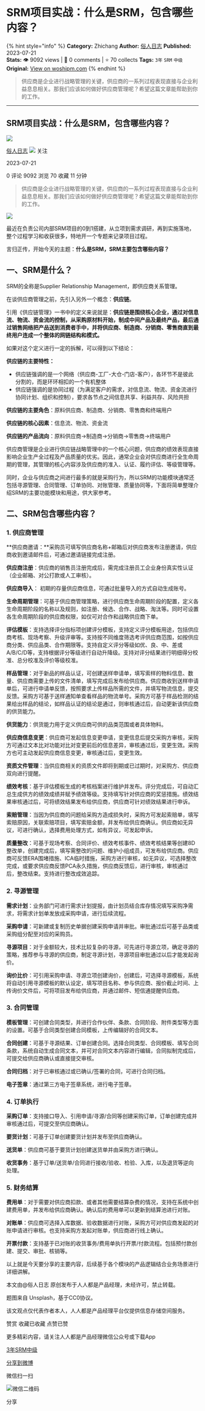 # SRM项目实战：什么是SRM，包含哪些内容？
{% hint style="info" %}
**Category:** Zhichang
**Author:** [俗人日志](https://www.woshipm.com/u/217026)
**Published:** 2023-07-21  
**Stats:** 👁️ 9092 views | 💬 0 comments | ⭐ 70 collects
**Tags:** `3年` `SRM` `中级`
**Original:** [View on woshipm.com](https://www.woshipm.com/zhichang/5870797.html)
{% endhint %}
> 供应商是企业进行战略管理的关键，供应商的一系列过程表现直接与企业利益息息相关。那我们应该如何做好供应商管理呢？希望这篇文章能帮助到你的工作。

---

## SRM项目实战：什么是SRM，包含哪些内容？

[![](https://static.woshipm.com/pmapp_avatar_20230801220318_2697.jpeg?imageView2/1/w/72/h/72/q/100)](https://www.woshipm.com/u/217026)

[俗人日志](https://www.woshipm.com/u/217026) ![](https://static.woshipm.com/tag/1101_1@2x.png) 关注

2023-07-21

0 评论 9092 浏览 70 收藏 11 分钟

> 供应商是企业进行战略管理的关键，供应商的一系列过程表现直接与企业利益息息相关。那我们应该如何做好供应商管理呢？希望这篇文章能帮助到你的工作。

![](https://image.woshipm.com/2023/04/14/881620e4-da8d-11ed-915e-00163e0b5ff3.jpg)

最近在负责公司内部SRM项目的0到1搭建，从立项到需求调研，再到实施落地，整个过程学习和收获很多，特地开一个专题来记录项目过程。

言归正传，开始今天的主题：**什么是SRM，SRM主要包含哪些内容？**

## 一、SRM是什么？

SRM的全称是Supplier Relationship Management，即供应商关系管理。

在谈供应商管理之前，先引入另外一个概念：**供应链**。

引用《供应链管理》一书中的定义来说就是：**供应链是围绕核心企业，通过对信息流、物流、资金流的控制，从采购原材料开始，制成中间产品及最终产品，最后通过销售网络把产品送到消费者手中，并将供应商、制造商、分销商、零售商直到最终用户连成一个整体的网链结构和模式。**

如果对这个定义进行一定的拆解，可以得到以下结论：

**供应链的主要特性：**

*   供应链强调的是一个网络（供应商-工厂-大仓-门店-客户），各环节不是彼此分割的，而是环环相扣的一个有机整体
*   供应链强调的是协同过程（为满足客户的需求，对信息流、物流、资金流进行协同计划、组织和控制），要求各节点之间信息共享、利益共存、风险共担

**供应链的主要角色**：原料供应商、制造商、分销商、零售商和终端用户

**供应链的核心因素**：信息流、物流、资金流

**供应链的产品流向**：原料供应商->制造商->分销商->零售商->终端用户

供应商管理是企业进行供应链战略管理中的一个核心问题，供应商的绩效表现直接影响企业生产全过程及产品质量的优劣。因此，通常企业会对供应商进行全生命周期的管理，其管理的核心内容涉及供应商的准入、认证、履约评估、等级管理等。

同时，企业与供应商之间进行最多的就是采购行为，所以SRM的功能模块通常还包括寻源管理、合同管理、订单协同、对账管理、质量协同等，下面将简单整理介绍SRM的主要功能模块和用途，供大家参考。

## 二、SRM包含哪些内容？

### 1\. 供应商管理

**供应商邀请：**采购员可填写供应商名称+邮箱后对供应商发布注册邀请，供应商收到邀请邮件后，可通过邀请链接完成注册。

**供应商注册**：供应商的销售员注册完成后，需完成注册员工企业身份真实性认证（企业邮箱、对公打款或人工审核）。

**供应商导入**： 初期的存量供应商信息，可通过批量导入的方式自动生成账号。

**生命周期管理**：可基于供应商管理策略，进行供应商生命周期阶段的配置，定义各生命周期阶段的名称以及规则，如注册、候选、合作、战略、淘汰等。同时可设置各生命周期阶段的供应商权限，如仅可对合作和战略供应商下单。

**评估模板**：支持选择评分指标项创建评分模板，支持定义评分模板用途，包括供应商考核、现场考察、升级评审等。支持按不同维度筛选考评供应商范围，如按供应商分类、供应品类、合作期限等。支持自定义评分等级如优、良、中、差或A/B/C/D等，支持根据评分等级进行自动升降级。支持对评分结果进行明细得分校准、总分校准及评价等级校准。

**样品管理**：对于新品的样品认证，可创建送样申请单，填写索样的物料信息、数量、供应商需要上传的文件清单，填写完成后发布给供应商。供应商收到送样申请单后，可进行申请单反馈，按照要求上传样品所需的文件，并填写物流信息，提交反馈。采购方可基于送样通知单查看样品的物流单号。采购方可基于样品检测的结果给出样品的结论，如样品认证的结论是通过，则审核通过后，自动更新该供应商的供货能力。

**供货能力**：供货能力用于定义供应商可供的品类范围或者具体物料。

**供应商信息变更**：供应商可发起信息变更申请，变更信息后提交采购方审核，采购方可通过文本比对功能对比对变更前后的信息差异，审核通过后，变更生效。采购方也可主动发起供应商信息变更，审核通过后，变更生效。

**资质文件管理**：当供应商相关的资质文件即将到期或已过期时，对采购方、供应商双向进行提醒。

**绩效考核**：基于评估模板生成的考核档案进行维护并发布。评分完成后，可自动汇总生成供方的绩效成绩并赋予绩效等级。支持填写针对供应商的奖惩措施。绩效结果审核通过后，可将绩效结果发布给供应商，供应商可针对绩效结果进行申诉。

**索赔管理**：当因为供应商的问题给采购方造成损失时，采购方可发起索赔单，填写索赔原因，关联索赔项目，填写索赔金额，并发布给供应商确认。供应商如无异议，可进行确认，选择费用处理方式，如有异议，可发起申诉。

**质量整改**：可基于现场考察、合同评价、绩效考核事件、绩效考核结果等创建8D整改单，创建完成后，填写需整改的问题、维护小组成员，可发布给供应商。供应商可反馈ERA围堵措施、ICA临时措施，采购方进行审核，如无异议，可选择整改完成，或要求供应商反馈PCA永久措施，供应商反馈后，进行审核，审核通过后，整改结束。支持进行整改成效追踪。

### 2\. 寻源管理

**需求计划**：业务部门可进行需求计划提报，由计划员结合库存情况填写采购净需求，将需求计划单发放成采购申请，进行后续流程。

**采购申请**：可新建或复制历史单据创建采购申请并审批。审批通过后可基于品类或采购组分配至对应的采购员。

**寻源项目**：对于金额较大，技术比较复杂的寻源，可先进行寻源立项，确定寻源的策略，推荐参与寻源的供应商，制定寻源计划，寻源项目审批通过以后才能发起询价。

**询价比价**：可引用采购申请、寻源立项创建询价，创建后，可选择寻源模板，系统将自动引用寻源模板的默认设定，填写项目名称、参与供应商、报价截止时间、上传询价文件后，可将项目发布给供应商，并通过邮件、短信通提醒供应商。

### 3\. 合同管理

**模板管理**：可创建合同类型，并进行合作伙伴、条款、合同阶段、附件类型等方面的设置。可基于合同类型创建合同模板，上传编辑好的合同文本。

**合同创建**：可基于寻源结果、订单创建合同。选择合同类型、合同模板、填写合同条款，系统自动生成合同文本，并可对合同文本内容进行编辑，合同拟制完成后，可提交给供应商确认或直接提交审核。

**合同归档**：对于已审核通过或已确认/签署的合同，可进行合同归档。

**电子签章**：通过第三方电子签章系统，进行电子签章。

### 4\. 订单执行

**采购订单**：支持接口导入、引用申请/寻源/合同等创建采购订单，订单创建完成并审核通过后，可提交至供应商确认。

**要货计划**：可基于订单创建要货计划并发布至供应商确认。

**送货单**：供应商可基于要货计划创建送货单并由采购方进行确认。

**收货事务**：基于订单/送货单/合同进行接收/验收、检验、入库，以及退货等逆向处理。

### 5\. 财务结算

**费用单**：对于需要对供应商扣款、或者其他需要结算杂费的情况，支持在系统中创建费用单，并发布给供应商确认。确认后的费用单可以更新到结算池进行对账。

**对账单**：供应商可选择入库数据、验收数据进行对账，采购方可对供应商发起的对账申请进行审核。也支持采购方发起对账单，供应商进行线上确认。

**开票付款**：支持基于已对账的收货事务/费用单执行开票/付款流程。包括预付款创建、提交、审批、核销等。

以上就是今天要分享的主要内容，后续基于各个模块的产品逻辑结合业务场景进行详细讲解。

本文由@俗人日志 原创发布于人人都是产品经理，未经许可，禁止转载。

题图来自 Unsplash，基于CC0协议。

该文观点仅代表作者本人，人人都是产品经理平台仅提供信息存储空间服务。

赞赏 收藏已收藏 点赞已赞

更多精彩内容，请关注人人都是产品经理微信公众号或下载App

[3年](https://www.woshipm.com/tag/3%e5%b9%b4)[SRM](https://www.woshipm.com/tag/srm)[中级](https://www.woshipm.com/tag/%e4%b8%ad%e7%ba%a7)

[分享到微博](https://service.weibo.com/share/share.php?appkey=2775287854&title=SRM项目实战：什么是SRM，包含哪些内容？&url=https://www.woshipm.com/zhichang/5870797.html&pic=https://image.woshipm.com/2023/04/14/881620e4-da8d-11ed-915e-00163e0b5ff3.jpg)

微信扫一扫

![微信二维码](https://api.pwmqr.com/qrcode/create/?url=https://www.woshipm.com/zhichang/5870797.html)

分享